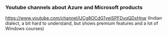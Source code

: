 ### Youtube channels about Azure and Microsoft products

https://www.youtube.com/channel/UCg8OCdG1yeiSPFDyqQDxHnw (Indian dialect, a bit hard to understand, but shows premium features and a lot of Windows courses)
